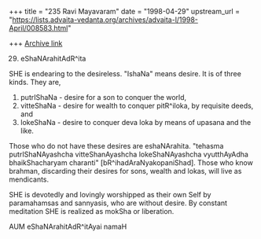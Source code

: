 +++
title = "235 Ravi Mayavaram"
date = "1998-04-29"
upstream_url = "https://lists.advaita-vedanta.org/archives/advaita-l/1998-April/008583.html"

+++
[Archive link](https://lists.advaita-vedanta.org/archives/advaita-l/1998-April/008583.html)

29. eShaNArahitAdR^ita

SHE is endearing to the desireless.  "IshaNa" means desire. It is of
three kinds. They are,
1) putrIShaNa - desire for a son to conquer the world,
2) vitteShaNa - desire for wealth to conquer pitR^iloka, by requisite
                deeds,
and
3) lokeShaNa  - desire to conquer deva loka by means of upasana and
                the like.

Those who do not have these desires are eshaNArahita.
"tehasma putrIShaNAyashcha vitteShanAyashcha lokeShaNAyashcha
vyutthAyAdha bhaikShacharyam charanti" [bR^ihadAraNyakopaniShad].
Those who know brahman, discarding their desires for sons, wealth and
lokas, will live as mendicants.

SHE is devotedly and lovingly worshipped as their own Self by
paramahamsas and sannyasis, who are without desire. By constant
meditation SHE is realized as mokSha or liberation.

AUM eShaNArahitAdR^itAyai namaH

